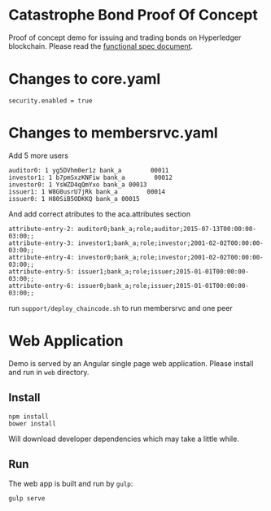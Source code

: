 # Catastrophe Bond Proof Of Concept
Proof of concept demo for issuing and trading bonds on Hyperledger blockchain.
Please read the [functional spec document](docs/catbond.md).

# Changes to core.yaml 

    security.enabled = true

# Changes to membersrvc.yaml 
Add 5 more users

    auditor0: 1 yg5DVhm0er1z bank_a        00011
    investor1: 1 b7pmSxzKNFiw bank_a        00012
    investor0: 1 YsWZD4qQmYxo bank_a 00013
    issuer1: 1 W8G0usrU7jRk bank_a        00014
    issuer0: 1 H80SiB5ODKKQ bank_a 00015


And add correct atributes to the aca.attributes section

    attribute-entry-2: auditor0;bank_a;role;auditor;2015-07-13T00:00:00-03:00;;
    attribute-entry-3: investor1;bank_a;role;investor;2001-02-02T00:00:00-03:00;;
    attribute-entry-4: investor0;bank_a;role;investor;2001-02-02T00:00:00-03:00;;
    attribute-entry-5: issuer1;bank_a;role;issuer;2015-01-01T00:00:00-03:00;;
    attribute-entry-6: issuer0;bank_a;role;issuer;2015-01-01T00:00:00-03:00;;

run `support/deploy_chaincode.sh` to run membersrvc and one peer


# Web Application
Demo is served by an Angular single page web application. Please install and run in `web` directory.

## Install
```
npm install
bower install
```
Will download developer dependencies which may take a little while.

## Run
The web app is built and run by `gulp`:

```
gulp serve
```
